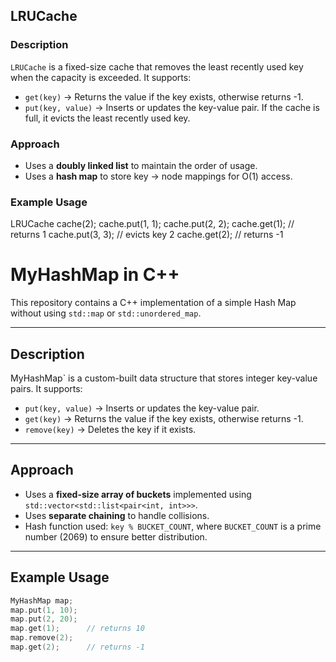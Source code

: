 ## LRUCache

### Description
`LRUCache` is a fixed-size cache that removes the least recently used key when the capacity is exceeded. It supports:

- `get(key)` → Returns the value if the key exists, otherwise returns -1.
- `put(key, value)` → Inserts or updates the key-value pair. If the cache is full, it evicts the least recently used key.

### Approach
- Uses a **doubly linked list** to maintain the order of usage.
- Uses a **hash map** to store key → node mappings for O(1) access.

### Example Usage
LRUCache cache(2);
cache.put(1, 1);
cache.put(2, 2);
cache.get(1);    // returns 1
cache.put(3, 3); // evicts key 2
cache.get(2);    // returns -1

# MyHashMap in C++

This repository contains a C++ implementation of a simple Hash Map without using `std::map` or `std::unordered_map`.

---

## Description

MyHashMap` is a custom-built data structure that stores integer key-value pairs. It supports:

- `put(key, value)` → Inserts or updates the key-value pair.
- `get(key)` → Returns the value if the key exists, otherwise returns -1.
- `remove(key)` → Deletes the key if it exists.

---

## Approach

- Uses a **fixed-size array of buckets** implemented using `std::vector<std::list<pair<int, int>>>`.
- Uses **separate chaining** to handle collisions.
- Hash function used: `key % BUCKET_COUNT`, where `BUCKET_COUNT` is a prime number (2069) to ensure better distribution.

---

## Example Usage

```cpp
MyHashMap map;
map.put(1, 10);
map.put(2, 20);
map.get(1);      // returns 10
map.remove(2);
map.get(2);      // returns -1
